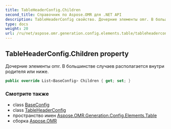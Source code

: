 ```yaml
---
title: TableHeaderConfig.Children
second_title: Справочник по Aspose.OMR для .NET API
description: TableHeaderConfig свойство. Дочерние элементы omr. В большинстве случаев располагается внутри родителя или ниже.
type: docs
weight: 20
url: /ru/net/aspose.omr.generation.config.elements.table/tableheaderconfig/children/
---
```

## TableHeaderConfig.Children property

Дочерние элементы omr. В большинстве случаев располагается внутри родителя или ниже.

```csharp
public override List<BaseConfig> Children { get; set; }
```

### Смотрите также

* class [BaseConfig](../../../aspose.omr.generation.config/baseconfig/)
* class [TableHeaderConfig](../)
* пространство имен [Aspose.OMR.Generation.Config.Elements.Table](../../tableheaderconfig/)
* сборка [Aspose.OMR](../../../)


